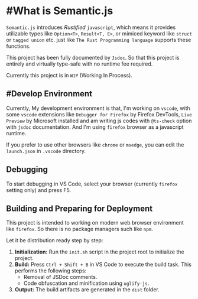 # #What is Semantic.js

`Semantic.js` introduces *Rustified* `javascript`, which means it provides utilizable types like `Option<T>`, `Result<T, E>`, or mimiced keyword like `struct` or `tagged union` etc. just like `The Rust Programming language` supports these functions.

This project has been fully documented by `Jsdoc`. So that this project is entirely and virtually type-safe with no runtime fee required.

Currently this project is in `WIP` (Working In Process).

## #Develop Environment

Currently, My development environment is that, I'm working on `vscode`, with some `vscode` extensions like `Debugger for Firefox` by Firefox DevTools, `Live Preview` by Microsoft installed and am writing js codes with `@ts-check` option with `jsdoc` documentation. And I'm using `firefox` browser as a javascript runtime.

If you prefer to use other browsers like `chrome` or `msedge`, you can edit the `launch.json` in `.vscode` directory.

## Debugging

To start debugging in VS Code, select your browser (currently `firefox` setting only) and press F5.

## Building and Preparing for Deployment

This project is intended to working on modern web browser environment like `firefox`. So there is no package managers such like `npm`.

Let it be distribution ready step by step:

1.  **Initialization:** Run the `init.sh` script in the project root to initialize the project.
2.  **Build:** Press `Ctrl + Shift + B` in VS Code to execute the build task. This performs the following steps:
    *   Removal of JSDoc comments.
    *   Code obfuscation and minification using `uglify-js`.
3. **Output:** The build artifacts are generated in the `dist` folder.

